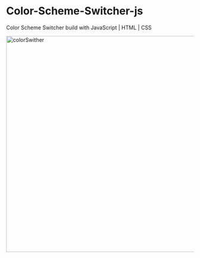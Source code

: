 # Color-Scheme-Switcher-js
Color Scheme Switcher build with JavaScript | HTML | CSS

<img width="579" alt="colorSwither" src="https://user-images.githubusercontent.com/93943633/213302395-73a43931-99e5-49d3-aa98-81c41521798a.png">

